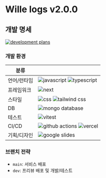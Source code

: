 # Wille logs v2.0.0

## 개발 명세

<a  href="https://docs.google.com/presentation/d/1PcN8LeZvUc7AFdF8_p4HjTP1PfoJVcXAMg9kTAUOaOQ/edit#slide=id.p" target="_blank">

![development plans](https://img.shields.io/badge/기획%20슬라이드-FBBC04?style=flat-square&logo=googleslides&logoColor=000000)

</a>

### 개발 환경

| 분류        |                                                                                                                                                                                                                                   |
| ----------- | --------------------------------------------------------------------------------------------------------------------------------------------------------------------------------------------------------------------------------- |
| 언어/런타임 | ![javascript](https://img.shields.io/badge/JavaScript-F7DF1E?style=flat-square&logo=JavaScript&logoColor=000000) ![typescript](https://img.shields.io/badge/TypeScript-3178C6?style=flat-square&logo=TypeScript&logoColor=FFFFFF) |
| 프레임워크  | ![next](https://img.shields.io/badge/Next-000000?style=flat-square&logo=Next.js&logoColor=FFFFFF)                                                                                                                                 |
| 스타일      | ![css](https://img.shields.io/badge/CSS-1572B6?style=flat-square&logo=CSS3&logoColor=FFFFFF) ![tailwind css](https://img.shields.io/badge/Tailwind%20CSS-06B6D4?style=flat-square&logo=TailwindCSS&logoColor=FFFFFF)              |
| DB          | ![mongo database](https://img.shields.io/badge/MongoDB-47A248?style=flat-square&logo=MongoDB&logoColor=FFFFFF)                                                                                                                    |
| 테스트      | ![vitest](https://img.shields.io/badge/Vitest-6E9F18?style=flat-square&logo=Vitest&logoColor=FFFFFF)                                                                                                                              |
| CI/CD       | ![github actions](https://img.shields.io/badge/Actions-2088FF?style=flat-square&logo=githubactions&logoColor=FFFFFF) ![vercel](https://img.shields.io/badge/Vercel-000000?style=flat-square&logo=Vercel&logoColor=FFFFFF)         |
| 기획/디자인 | ![google slides](https://img.shields.io/badge/Google%20Slides-FBBC04?style=flat-square&logo=googleslides&logoColor=000000)                                                                                                        |

### 브랜치 전략

- `main`: 서비스 배포
- `dev`: 프리뷰 배포 및 개발/테스트
